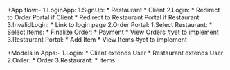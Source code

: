 +App flow:-
1.LoginApp:
    1.SignUp:
        * Restaurant
        * Client
    2.Login:
        * Redirect to Order Portal if Client
        * Redirect to Restaurant Portal if Restaurant
    3.InvalidLogin:
        * Link to login page
2.Order Portal:
    1.Select Restaurant:
        * Select Items:
            * Finalize Order:
                * Payment
    * View Orders   #yet to implement
3.Restaurant Portal:
    * Add Item
    * View Items    #yet to implement

+Models in Apps:-
 1.Login:
    * Client extends User
    * Restaurant extends User
 2.Order:
    * Order
 3.Restaurant:
    * Items

